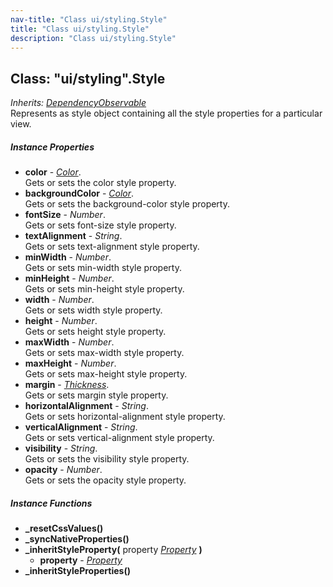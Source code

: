 ```yaml
---
nav-title: "Class ui/styling.Style"
title: "Class ui/styling.Style"
description: "Class ui/styling.Style"
---
```

## Class: "ui/styling".Style  
_Inherits:_ [_DependencyObservable_](../../ui/core/dependency-observable/DependencyObservable.md)  
Represents as style object containing all the style properties for a particular view.

##### Instance Properties
 - **color** - [_Color_](../../color/Color.md).    
  Gets or sets the color style property.
 - **backgroundColor** - [_Color_](../../color/Color.md).    
  Gets or sets the background-color style property.
 - **fontSize** - _Number_.    
  Gets or sets font-size style property.
 - **textAlignment** - _String_.    
  Gets or sets text-alignment style property.
 - **minWidth** - _Number_.    
  Gets or sets min-width style property.
 - **minHeight** - _Number_.    
  Gets or sets min-height style property.
 - **width** - _Number_.    
  Gets or sets width style property.
 - **height** - _Number_.    
  Gets or sets height style property.
 - **maxWidth** - _Number_.    
  Gets or sets max-width style property.
 - **maxHeight** - _Number_.    
  Gets or sets max-height style property.
 - **margin** - [_Thickness_](../../utils/geometry/Thickness.md).    
  Gets or sets margin style property.
 - **horizontalAlignment** - _String_.    
  Gets or sets horizontal-alignment style property.
 - **verticalAlignment** - _String_.    
  Gets or sets vertical-alignment style property.
 - **visibility** - _String_.    
  Gets or sets the visibility style property.
 - **opacity** - _Number_.    
  Gets or sets the opacity style property.

##### Instance Functions
 - **_resetCssValues()**
 - **_syncNativeProperties()**
 - **_inheritStyleProperty(** property [_Property_](../../ui/core/dependency-observable/Property.md) **)**
   - **property** - [_Property_](../../ui/core/dependency-observable/Property.md)
 - **_inheritStyleProperties()**